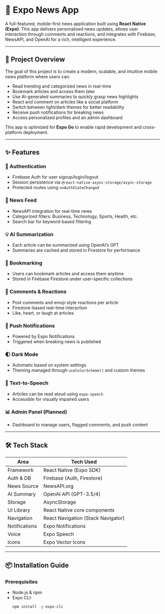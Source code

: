 # 📰 Expo News App

A full-featured, mobile-first news application built using **React Native (Expo)**. This app delivers personalized news updates, allows user interaction through comments and reactions, and integrates with Firebase, NewsAPI, and OpenAI for a rich, intelligent experience.

---

## 🎯 Project Overview

The goal of this project is to create a modern, scalable, and intuitive mobile news platform where users can:

- Read trending and categorized news in real-time
- Bookmark articles and access them later
- Use AI-generated summaries to quickly grasp news highlights
- React and comment on articles like a social platform
- Switch between light/dark themes for better readability
- Receive push notifications for breaking news
- Access personalized profiles and an admin dashboard

This app is optimized for **Expo Go** to enable rapid development and cross-platform deployment.

---

## ✨ Features

### 🔐 Authentication
- Firebase Auth for user signup/login/logout
- Session persistence via `@react-native-async-storage/async-storage`
- Protected routes using `onAuthStateChanged`

### 📰 News Feed
- NewsAPI integration for real-time news
- Categorized filters: Business, Technology, Sports, Health, etc.
- Search bar for keyword-based filtering

### 💡 AI Summarization
- Each article can be summarized using OpenAI’s GPT
- Summaries are cached and stored in Firestore for performance

### 🔖 Bookmarking
- Users can bookmark articles and access them anytime
- Stored in Firebase Firestore under user-specific collections

### 💬 Comments & Reactions
- Post comments and emoji-style reactions per article
- Firestore-based real-time interaction
- Like, heart, or laugh at articles

### 🔔 Push Notifications
- Powered by Expo Notifications
- Triggered when breaking news is published

### 🌓 Dark Mode
- Automatic based on system settings
- Theming managed through `useColorScheme()` and custom themes

### 📢 Text-to-Speech
- Articles can be read aloud using `expo-speech`
- Accessible for visually impaired users

### 📊 Admin Panel (Planned)
- Dashboard to manage users, flagged comments, and push content

---

## 🛠 Tech Stack

| Area         | Tech Used                            |
|--------------|--------------------------------------|
| Framework    | React Native (Expo SDK)              |
| Auth & DB    | Firebase (Auth, Firestore)           |
| News Source  | NewsAPI.org                          |
| AI Summary   | OpenAI API (GPT-3.5/4)               |
| Storage      | AsyncStorage                         |
| UI Library   | React Native core components         |
| Navigation   | React Navigation (Stack Navigator)   |
| Notifications| Expo Notifications                   |
| Voice        | Expo Speech                          |
| Icons        | Expo Vector Icons                    |

---

## 📦 Installation Guide

### Prerequisites

- Node.js & npm
- Expo CLI:  
  ```bash
  npm install -g expo-cli
